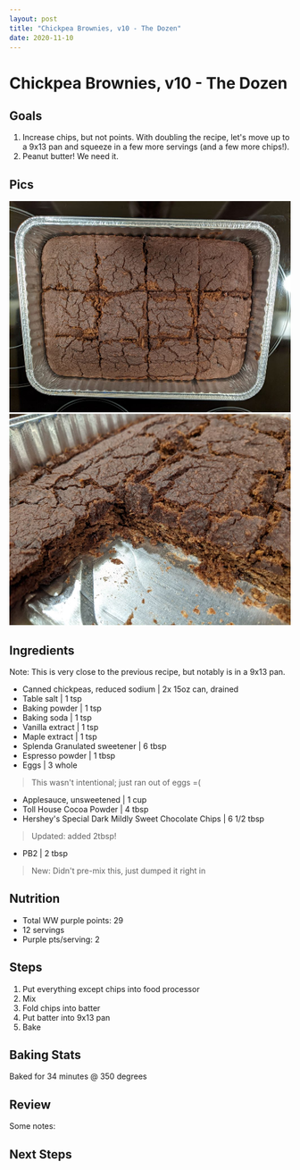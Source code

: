 ```yaml
---
layout: post
title: "Chickpea Brownies, v10 - The Dozen"
date: 2020-11-10
---
```


# Chickpea Brownies, v10 - The Dozen
## Goals
1. Increase chips, but not points. With doubling the recipe, let's move up to a 9x13 pan and squeeze in a few more servings (and a few more chips!).
2. Peanut butter! We need it.

## Pics
![top](/assets/recipes/chickpea-10-top.jpg)
![closeup](/assets/recipes/chickpea-10-close.jpg)

## Ingredients
Note: This is very close to the previous recipe, but notably is in a 9x13 pan.

- Canned chickpeas, reduced sodium | 2x 15oz can, drained
- Table salt | 1 tsp
- Baking powder | 1 tsp
- Baking soda | 1 tsp
- Vanilla extract | 1 tsp
- Maple extract | 1 tsp
- Splenda Granulated sweetener | 6 tbsp
- Espresso powder | 1 tbsp
- Eggs | 3 whole
> This wasn't intentional; just ran out of eggs =(
- Applesauce, unsweetened | 1 cup
- Toll House Cocoa Powder | 4 tbsp
- Hershey's Special Dark Mildly Sweet Chocolate Chips | 6 1/2 tbsp
> Updated: added 2tbsp!
- PB2 | 2 tbsp
> New: Didn't pre-mix this, just dumped it right in

## Nutrition
- Total WW purple points: 29
- 12 servings
- Purple pts/serving: 2

## Steps
1. Put everything except chips into food processor
2. Mix
3. Fold chips into batter
4. Put batter into 9x13 pan
5. Bake

## Baking Stats
Baked for 34 minutes @ 350 degrees

## Review
Some notes:

## Next Steps
